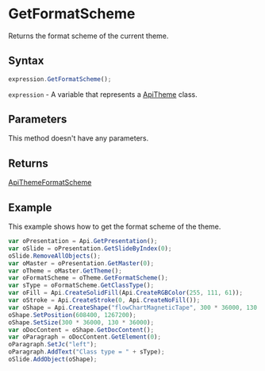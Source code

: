# GetFormatScheme

Returns the format scheme of the current theme.

## Syntax

```javascript
expression.GetFormatScheme();
```

`expression` - A variable that represents a [ApiTheme](../ApiTheme.md) class.

## Parameters

This method doesn't have any parameters.

## Returns

[ApiThemeFormatScheme](../../ApiThemeFormatScheme/ApiThemeFormatScheme.md)

## Example

This example shows how to get the format scheme of the theme.

```javascript editor-
var oPresentation = Api.GetPresentation();
var oSlide = oPresentation.GetSlideByIndex(0);
oSlide.RemoveAllObjects();
var oMaster = oPresentation.GetMaster(0);
var oTheme = oMaster.GetTheme();
var oFormatScheme = oTheme.GetFormatScheme();
var sType = oFormatScheme.GetClassType();
var oFill = Api.CreateSolidFill(Api.CreateRGBColor(255, 111, 61));
var oStroke = Api.CreateStroke(0, Api.CreateNoFill());
var oShape = Api.CreateShape("flowChartMagneticTape", 300 * 36000, 130 * 36000, oFill, oStroke);
oShape.SetPosition(608400, 1267200);
oShape.SetSize(300 * 36000, 130 * 36000);
var oDocContent = oShape.GetDocContent();
var oParagraph = oDocContent.GetElement(0);
oParagraph.SetJc("left");
oParagraph.AddText("Class type = " + sType);
oSlide.AddObject(oShape);
```
